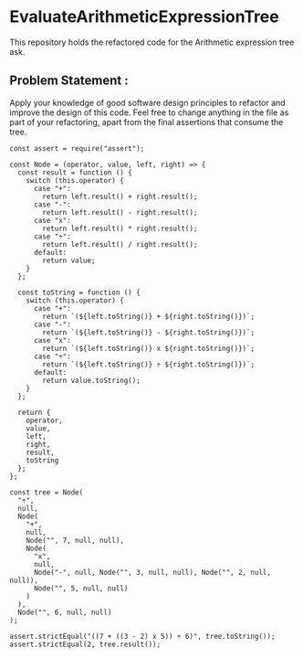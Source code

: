 # EvaluateArithmeticExpressionTree
This repository holds the refactored code for the Arithmetic expression tree ask.

## Problem Statement :
Apply your knowledge of good software design principles to refactor and improve the design of this code. Feel free to change anything in the file as part of your refactoring, apart from the final assertions that consume the tree.

```
const assert = require("assert");

const Node = (operator, value, left, right) => {
  const result = function () {
    switch (this.operator) {
      case "+":
        return left.result() + right.result();
      case "-":
        return left.result() - right.result();
      case "x":
        return left.result() * right.result();
      case "÷":
        return left.result() / right.result();
      default:
        return value;
    }
  };

  const toString = function () {
    switch (this.operator) {
      case "+":
        return `(${left.toString()} + ${right.toString()})`;
      case "-":
        return `(${left.toString()} - ${right.toString()})`;
      case "x":
        return `(${left.toString()} x ${right.toString()})`;
      case "÷":
        return `(${left.toString()} ÷ ${right.toString()})`;
      default:
        return value.toString();
    }
  };

  return {
    operator,
    value,
    left,
    right,
    result,
    toString
  };
};

const tree = Node(
  "÷",
  null,
  Node(
    "+",
    null,
    Node("", 7, null, null),
    Node(
      "x",
      null,
      Node("-", null, Node("", 3, null, null), Node("", 2, null, null)),
      Node("", 5, null, null)
    )
  ),
  Node("", 6, null, null)
);

assert.strictEqual("((7 + ((3 - 2) x 5)) ÷ 6)", tree.toString());
assert.strictEqual(2, tree.result());
```
